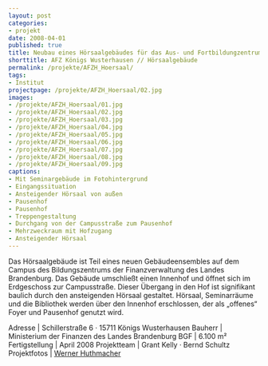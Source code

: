 ```yaml
---
layout: post
categories:
- projekt
date: 2008-04-01
published: true
title: Neubau eines Hörsaalgebäudes für das Aus- und Fortbildungzentrums des Landes Brandenburg
shorttitle: AFZ Königs Wusterhausen // Hörsaalgebäude
permalink: /projekte/AFZH_Hoersaal/
tags: 
- Institut
projectpage: /projekte/AFZH_Hoersaal/02.jpg
images:
- /projekte/AFZH_Hoersaal/01.jpg
- /projekte/AFZH_Hoersaal/02.jpg
- /projekte/AFZH_Hoersaal/03.jpg
- /projekte/AFZH_Hoersaal/04.jpg
- /projekte/AFZH_Hoersaal/05.jpg
- /projekte/AFZH_Hoersaal/06.jpg
- /projekte/AFZH_Hoersaal/07.jpg
- /projekte/AFZH_Hoersaal/08.jpg
- /projekte/AFZH_Hoersaal/09.jpg
captions:
- Mit Seminargebäude im Fotohintergrund
- Eingangssituation
- Ansteigender Hörsaal von außen
- Pausenhof
- Pausenhof
- Treppengestaltung
- Durchgang von der Campusstraße zum Pausenhof
- Mehrzweckraum mit Hofzugang
- Ansteigender Hörsaal
---
```

Das Hörsaalgebäude ist Teil eines neuen Gebäudeensembles auf dem Campus des Bildungszentrums der Finanzverwaltung des Landes Brandenburg. Das Gebäude umschließt einen Innenhof und öffnet sich im Erdgeschoss zur Campusstraße. Dieser Übergang in den Hof ist signifikant baulich durch den ansteigenden Hörsaal gestaltet. Hörsaal, Seminarräume und die Bibliothek werden über den Innenhof erschlossen, der als „offenes“ Foyer und
Pausenhof genutzt wird.

Adresse				|	Schillerstraße 6 · 15711 Königs Wusterhausen 
Bauherr				|	Ministerium der Finanzen des Landes Brandenburg 
BGF					|	6.100 m² 
Fertigstellung		|	April 2008 
Projektteam			|	Grant Kelly · Bernd Schultz 
Projektfotos		|	[Werner Huthmacher](http://www.werner-huthmacher.de/)